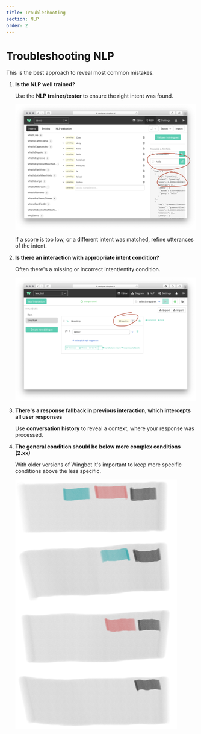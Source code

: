```yaml
---
title: Troubleshooting
section: NLP
order: 2
---
```


# Troubleshooting NLP

This is the best approach to reveal most common mistakes.

1. **Is the NLP well trained?**

    Use the **NLP trainer/tester** to ensure the right intent was found.

    ![trainer](./trainer.png)

    If a score is too low, or a different intent was matched, refine utterances of the intent.

2. **Is there an interaction with appropriate intent condition?**

    Often there's a missing or incorrect intent/entity condition.

    ![condition](./condition.png)

3. **There's a response fallback in previous interaction, which intercepts all user responses**

    Use **conversation history** to reveal a context, where your response was processed.

4. **The general condition should be below more complex conditions (2.xx)**

    With older versions of Wingbot it's important to keep more specific conditions above the less specific.

    ![right order](./order.png)
